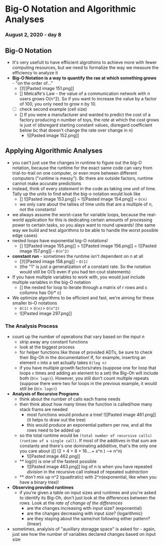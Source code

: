 # Big-O Notation and Algorithmic Analyses
### August 2, 2020 - day 8

## Big-O Notation
- It's very usefult to have effiicient algrothims to achieve more with fewer computing resources, but we need to formalize the way we measure the efficiency to analyze it
- **Big-O Notation is a way to quantify the rae at which something grows** - "on the order of..."
	- []![[Pasted image 151.png]]
	- [] Metcalfe's Law - the value of a communication network with n users grows O(n^2). So if you want to increase the value by a factor of 100, you only need to grow n by 10. 
	- [ ] check second example (cell size)
	- [] If you were a manufacturer and wanted to predict the cost of a factory producing n number of toys, the *rate* at which the cost grows is just n! (disregard starting constant values, disregard coefficient below bc that doesn't change the rate over change in n)
		- ![[Pasted image 152.png]] 

## Applying Algorithmic Analyses
- you can't just use the changes in runtime to figure out the big-O notation, because the runtime for the exact same code can vary from trial-to-trail on one computer, or even more between different computers ("runtime is messy"). Bc there are outside factors, runtime cannot make accurate predictions
- instead, think of every *statement* in the code as taking one *unit* of time. Tally up the units to find what the big-o notation would look like
	- [] ![[Pasted image 153.png]] = ![[Pasted image 154.png]] = `O(n)`
	- we only care about the tallies of time units that are a multiple of n, not the constants!
- we always assume the worst-case for variable loops, because the real-world application for this is dedicating certain amounts of processing power  to certain tasks, so you alays want to round upwards! (the same way we build and test algorithms to be able to handle the worst possible edge cases)
- nested loops have exponential big-O notations!
	- [] ![[Pasted image 155.png]] = ![[Pasted image 156.png]] = ![[Pasted image 157.png]] - `O(n^2)`
- **constant run** - sometimes the runtime isn't dependent on n at all
	- []![[Pasted image 158.png]] - `O(1)`
	- (the "1" is just a generalization of a constant rate. So the notation would still be O(1) even if you had ten cout statements)
- If you have multiple variables to work  with, you would just include multiple variables in the big-O notation
	- [] the nested for loop to iterate through a matrix of r rows and c collumns has O(r* c)
- We optimize algorithms to be efficient and fast, we're aiming for these smaller bi-O notations
	- `O(1)` > `O(n)`> `O(n^2)`
	- ![[Pasted image 297.png]]

### The Analysis Process
- count up the number of operations that vary based on the input n
	- strip away any constant functions
	- look at the biggest process
	- for helper functions like those of provided ADTs, be sure to check their Big-Oh in the documentation! If, for example, inserting an element `n` into a set actually takes `O(log n)`
	- if you have multiple growth factors/rates (suppose one for loop that loops `n` times and adding an element to a set) the Big-Oh will include both (`O(n logn)`). However, you still don't count multiple repeats (suppose there were two for loops in the previous example, it would still be (`O(n logn)`)
- **Analysis of Recursive Programs**
	- think about the number of calls each frame needs
	- then think about how many times the function is called/how many stack frams are needed
		- most functions would produce a tree! ![[Pasted image 461.png]] (it helps to draw out the tree)
		- this would produce an exponential pattern per row, and all the rows need to be added up
	- so the total runtime would be `(total number of recursive calls)(runtime of a single call)`. If most of the additives in that sum are constants and there's one dominating addiditive, that's the only one you care about ([] (2 + 4 + 8 + 16....+ s^n ) --> n^n)
		- ![[Pasted image 462.png]] 
	- ** log(n) is one of the fastest possible
		- ![[Pasted image 463.png]] log of n is when you have repeated *division* in the recursive call instead of repeated *subtraction*
	- ** don't mix up n^2 (quadtratic) with 2^n(exponential, like when you have a binary tree)!
- **Observing provided runtimes**
	- if you're given a table on input sizes and runtimes and you're asked to identify its Big-Oh, don't just look at the differences between the rows. Look at the *rate of change of the differences*
		- are the changes increasing with input size? (exponential)
		- are the changes decreasing with input size? (logarithmic)
		- are they staying about the same/not following either pattern? (linear)
- sometimes, analyisis of "auxillary storagge space" is asked for - again, just see how the number of variables declared changes based on input size
